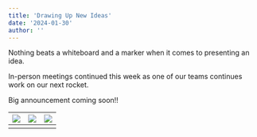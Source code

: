 ```yaml
---
title: 'Drawing Up New Ideas'
date: '2024-01-30'
author: ''
---
```


Nothing beats a whiteboard and a marker when it comes to presenting an idea. 

In-person meetings continued this week as one of our teams continues work on our next rocket. 

Big announcement coming soon!!


| ![](/whiteboard_and_marker/1.jpeg) | ![](/whiteboard_and_marker/2.jpeg) | ![](/whiteboard_and_marker/3.jpeg) |
| :--------------------------------------------: | :--------------------------------------------: | :--------------------------------------------: |
|                                                |                                                |                                                |